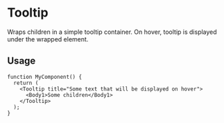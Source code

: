 # Tooltip

Wraps children in a simple tooltip container. On hover, tooltip is displayed under the wrapped element.

## Usage

```tsx
function MyComponent() {
  return (
    <Tooltip title="Some text that will be displayed on hover">
      <Body1>Some children</Body1>
    </Tooltip>
  );
}
```

